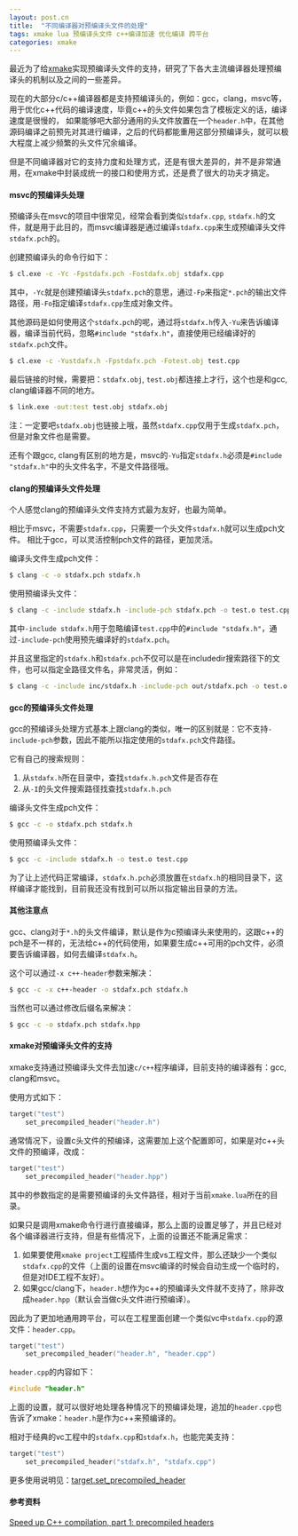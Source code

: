 ```yaml
---
layout: post.cn
title:  "不同编译器对预编译头文件的处理"
tags: xmake lua 预编译头文件 c++编译加速 优化编译 跨平台
categories: xmake
---
```


最近为了给[xmake](http://xmake.io)实现预编译头文件的支持，研究了下各大主流编译器处理预编译头的机制以及之间的一些差异。

现在的大部分c/c++编译器都是支持预编译头的，例如：gcc，clang，msvc等，用于优化c++代码的编译速度，毕竟c++的头文件如果包含了模板定义的话，编译速度是很慢的，
如果能够吧大部分通用的头文件放置在一个`header.h`中，在其他源码编译之前预先对其进行编译，之后的代码都能重用这部分预编译头，就可以极大程度上减少频繁的头文件冗余编译。

但是不同编译器对它的支持力度和处理方式，还是有很大差异的，并不是非常通用，在xmake中封装成统一的接口和使用方式，还是费了很大的功夫才搞定。

#### msvc的预编译头处理

预编译头在msvc的项目中很常见，经常会看到类似`stdafx.cpp`, `stdafx.h`的文件，就是用于此目的，而msvc编译器是通过编译`stdafx.cpp`来生成预编译头文件`stdafx.pch`的。

创建预编译头的命令行如下：

```bash
$ cl.exe -c -Yc -Fpstdafx.pch -Fostdafx.obj stdafx.cpp
```

其中，`-Yc`就是创建预编译头`stdafx.pch`的意思，通过`-Fp`来指定`*.pch`的输出文件路径，用`-Fo`指定编译`stdafx.cpp`生成对象文件。

其他源码是如何使用这个`stdafx.pch`的呢，通过将`stdafx.h`传入`-Yu`来告诉编译器，编译当前代码，忽略`#include "stdafx.h"`，直接使用已经编译好的`stdafx.pch`文件。

```bash
$ cl.exe -c -Yustdafx.h -Fpstdafx.pch -Fotest.obj test.cpp
```

最后链接的时候，需要把：`stdafx.obj`, `test.obj`都连接上才行，这个也是和gcc, clang编译器不同的地方。

```bash
$ link.exe -out:test test.obj stdafx.obj
```

注：一定要吧`stdafx.obj`也链接上哦，虽然`stdafx.cpp`仅用于生成`stdafx.pch`，但是对象文件也是需要。

还有个跟gcc, clang有区别的地方是，msvc的`-Yu`指定`stdafx.h`必须是`#include "stdafx.h"`中的头文件名字，不是文件路径哦。






#### clang的预编译头文件处理

个人感觉clang的预编译头文件支持方式最为友好，也最为简单。

相比于msvc，不需要`stdafx.cpp`，只需要一个头文件`stdafx.h`就可以生成pch文件。
相比于gcc，可以灵活控制pch文件的路径，更加灵活。

编译头文件生成pch文件：

```bash
$ clang -c -o stdafx.pch stdafx.h
```

使用预编译头文件：

```bash
$ clang -c -include stdafx.h -include-pch stdafx.pch -o test.o test.cpp
```

其中`-include stdafx.h`用于忽略编译`test.cpp`中的`#include "stdafx.h"`，通过`-include-pch`使用预先编译好的`stdafx.pch`。

并且这里指定的`stdafx.h`和`stdafx.pch`不仅可以是在includedir搜索路径下的文件，也可以指定全路径文件名，非常灵活，例如：

```bash
$ clang -c -include inc/stdafx.h -include-pch out/stdafx.pch -o test.o test.cpp
```

#### gcc的预编译头文件处理

gcc的预编译头处理方式基本上跟clang的类似，唯一的区别就是：它不支持`-include-pch`参数，因此不能所以指定使用的`stdafx.pch`文件路径。

它有自己的搜索规则：

1. 从`stdafx.h`所在目录中，查找`stdafx.h.pch`文件是否存在
2. 从`-I`的头文件搜索路径找查找`stdafx.h.pch`

编译头文件生成pch文件：

```bash
$ gcc -c -o stdafx.pch stdafx.h
```

使用预编译头文件：

```bash
$ gcc -c -include stdafx.h -o test.o test.cpp
```

为了让上述代码正常编译，`stdafx.h.pch`必须放置在`stdafx.h`的相同目录下，这样编译才能找到，目前我还没有找到可以所以指定输出目录的方法。

#### 其他注意点

gcc、clang对于`*.h`的头文件编译，默认是作为c预编译头来使用的，这跟c++的pch是不一样的，无法给c++的代码使用，如果要生成c++可用的pch文件，必须要告诉编译器，如何去编译`stdafx.h`。

这个可以通过`-x c++-header`参数来解决：

```bash
$ gcc -c -x c++-header -o stdafx.pch stdafx.h
```

当然也可以通过修改后缀名来解决：

```bash
$ gcc -c -o stdafx.pch stdafx.hpp
```

#### xmake对预编译头文件的支持

xmake支持通过预编译头文件去加速`c/c++`程序编译，目前支持的编译器有：gcc, clang和msvc。

使用方式如下：

```lua
target("test")
    set_precompiled_header("header.h")
```

通常情况下，设置c头文件的预编译，这需要加上这个配置即可，如果是对c++头文件的预编译，改成：

```lua
target("test")
    set_precompiled_header("header.hpp")
```

其中的参数指定的是需要预编译的头文件路径，相对于当前`xmake.lua`所在的目录。

如果只是调用xmake命令行进行直接编译，那么上面的设置足够了，并且已经对各个编译器进行支持，但是有些情况下，上面的设置还不能满足需求：

1. 如果要使用`xmake project`工程插件生成vs工程文件，那么还缺少一个类似`stdafx.cpp`的文件（上面的设置在msvc编译的时候会自动生成一个临时的，但是对IDE工程不友好）。
2. 如果gcc/clang下，`header.h`想作为c++的预编译头文件就不支持了，除非改成`header.hpp`（默认会当做c头文件进行预编译）。

因此为了更加地通用跨平台，可以在工程里面创建一个类似vc中`stdafx.cpp`的源文件：`header.cpp`。

```lua
target("test")
    set_precompiled_header("header.h", "header.cpp")
```

`header.cpp`的内容如下：

```cpp
#include "header.h"
```

上面的设置，就可以很好地处理各种情况下的预编译处理，追加的`header.cpp`也告诉了xmake：`header.h`是作为c++来预编译的。

相对于经典的vc工程中的`stdafx.cpp`和`stdafx.h`，也能完美支持：

```lua
target("test")
    set_precompiled_header("stdafx.h", "stdafx.cpp")
```

更多使用说明见：[target.set_precompiled_header](http://xmake.io/#/zh/manual?id=targetset_precompiled_header)

#### 参考资料

[Speed up C++ compilation, part 1: precompiled headers](http://itscompiling.eu/2017/01/12/precompiled-headers-cpp-compilation)
